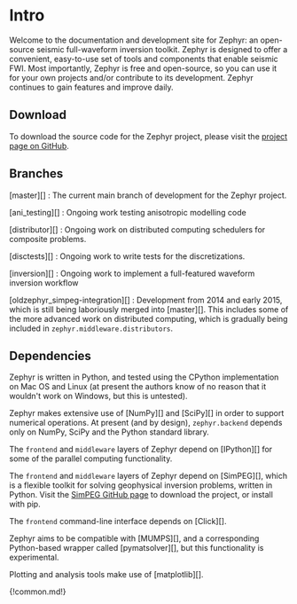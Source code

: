 # Intro

Welcome to the documentation and development site for Zephyr: an open-source seismic full-waveform inversion toolkit. Zephyr is designed to offer a convenient, easy-to-use set of tools and components that enable seismic FWI. Most importantly, Zephyr is free and open-source, so you can use it for your own projects and/or contribute to its development. Zephyr continues to gain features and improve daily.

## Download

To download the source code for the Zephyr project, please visit the [project page on GitHub](https://github.com/uwoseis/zephyr).

## Branches

[master][]
:   The current main branch of development for the Zephyr project.

[ani_testing][]
:   Ongoing work testing anisotropic modelling code

[distributor][]
:   Ongoing work on distributed computing schedulers for composite problems.

[disctests][]
:   Ongoing work to write tests for the discretizations.

[inversion][]
:   Ongoing work to implement a full-featured waveform inversion workflow

[oldzephyr_simpeg-integration][]
:   Development from 2014 and early 2015, which is still being laboriously merged into [master][]. This includes some of the more advanced work on distributed computing, which is gradually being included in `zephyr.middleware.distributors`.

## Dependencies

Zephyr is written in Python, and tested using the CPython implementation on Mac OS and Linux (at present the authors know of no reason that it wouldn't work on Windows, but this is untested).

Zephyr makes extensive use of [NumPy][] and [SciPy][] in order to support numerical operations. At present (and by design), `zephyr.backend` depends only on NumPy, SciPy and the Python standard library.

The `frontend` and `middleware` layers of Zephyr depend on [IPython][] for some of the parallel computing functionality.

The `frontend` and `middleware` layers of Zephyr depend on [SimPEG][], which is a flexible toolkit for solving geophysical inversion problems, written in Python. Visit the [SimPEG GitHub page](https://github.com/simpeg/simpeg) to download the project, or install with pip.

The `frontend` command-line interface depends on [Click][].

Zephyr aims to be compatible with [MUMPS][], and a corresponding Python-based wrapper called [pymatsolver][], but this functionality is experimental.

Plotting and analysis tools make use of [matplotlib][].

{!common.md!}